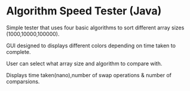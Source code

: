 # Algorithm Speed Tester (Java)

Simple tester that uses four basic algorithms to sort different array sizes (1000,10000,100000).

GUI designed to displays different colors depending on time taken to complete.

User can select what array size and algorithm to compare with.

Displays time taken(nano),number of swap operations & number of comparsions.
